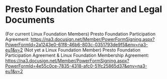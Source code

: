 # Presto Foundation Charter and Legal Documents

(For current Linux Foundation Members) Presto Foundation Participation Agreement: https://na3.docusign.net/Member/PowerFormSigning.aspx?PowerFormId=2a1243e0-61f8-46b6-803c-0351793de9f5&env=na3-eu1&v=2
(Not yet a Linux Foundation Member) Presto Foundation Participation Agreement & Linux Foundation Membership Agreement: https://na3.docusign.net/Member/PowerFormSigning.aspx?PowerFormId=4e55c0ce-7835-4318-afc0-51fc25865d37&env=na3-eu1&v=2
